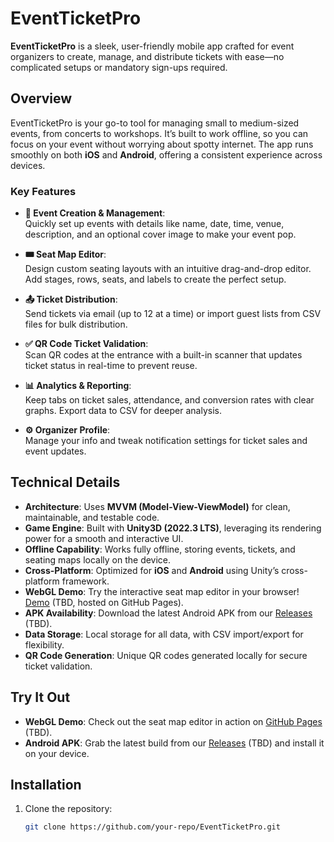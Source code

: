 # EventTicketPro

**EventTicketPro** is a sleek, user-friendly mobile app crafted for event organizers to create, manage, and distribute tickets with ease—no complicated setups or mandatory sign-ups required. 

## Overview

EventTicketPro is your go-to tool for managing small to medium-sized events, from concerts to workshops. It’s built to work offline, so you can focus on your event without worrying about spotty internet. The app runs smoothly on both **iOS** and **Android**, offering a consistent experience across devices.

### Key Features

- **📅 Event Creation & Management**:  
  Quickly set up events with details like name, date, time, venue, description, and an optional cover image to make your event pop.

- **🎟 Seat Map Editor**:  
  Design custom seating layouts with an intuitive drag-and-drop editor. Add stages, rows, seats, and labels to create the perfect setup.

- **📤 Ticket Distribution**:  
  Send tickets via email (up to 12 at a time) or import guest lists from CSV files for bulk distribution.

- **✅ QR Code Ticket Validation**:  
  Scan QR codes at the entrance with a built-in scanner that updates ticket status in real-time to prevent reuse.

- **📊 Analytics & Reporting**:  
  Keep tabs on ticket sales, attendance, and conversion rates with clear graphs. Export data to CSV for deeper analysis.

- **⚙️ Organizer Profile**:  
  Manage your info and tweak notification settings for ticket sales and event updates.

## Technical Details

- **Architecture**: Uses **MVVM (Model-View-ViewModel)** for clean, maintainable, and testable code.
- **Game Engine**: Built with **Unity3D (2022.3 LTS)**, leveraging its rendering power for a smooth and interactive UI.
- **Offline Capability**: Works fully offline, storing events, tickets, and seating maps locally on the device.
- **Cross-Platform**: Optimized for **iOS** and **Android** using Unity’s cross-platform framework.
- **WebGL Demo**: Try the interactive seat map editor in your browser! [Demo](https://dimaxf.github.io/EventTickePro/Build/) (TBD, hosted on GitHub Pages).
- **APK Availability**: Download the latest Android APK from our [Releases](#) (TBD).
- **Data Storage**: Local storage for all data, with CSV import/export for flexibility.
- **QR Code Generation**: Unique QR codes generated locally for secure ticket validation.

## Try It Out

- **WebGL Demo**: Check out the seat map editor in action on [GitHub Pages](https://dimaxf.github.io/EventTickePro/Build/) (TBD).
- **Android APK**: Grab the latest build from our [Releases](#) (TBD) and install it on your device.

## Installation

1. Clone the repository:
   ```bash
   git clone https://github.com/your-repo/EventTicketPro.git